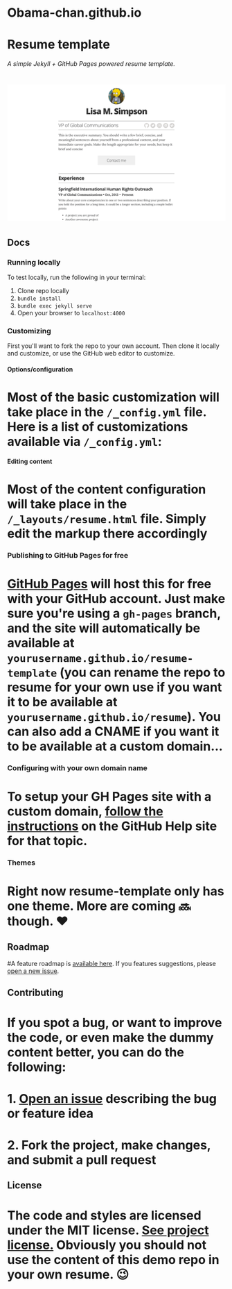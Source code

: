 # Obama-chan.github.io
# Resume template

*A simple Jekyll + GitHub Pages powered resume template.*

# ![img](images/screenshot.png)

## Docs

### Running locally

To test locally, run the following in your terminal:

1. Clone repo locally
1. `bundle install`
2. `bundle exec jekyll serve`
3. Open your browser to `localhost:4000`

### Customizing

First you'll want to fork the repo to your own account. Then clone it locally and customize, or use the GitHub web editor to customize.

#### Options/configuration

# Most of the basic customization will take place in the `/_config.yml` file. Here is a list of customizations available via `/_config.yml`:

#### Editing content

# Most of the content configuration will take place in the `/_layouts/resume.html` file. Simply edit the markup there accordingly

### Publishing to GitHub Pages for free

# [GitHub Pages](https://pages.github.com/) will host this for free with your GitHub account. Just make sure you're using a `gh-pages` branch, and the site will automatically be available at `yourusername.github.io/resume-template` (you can rename the repo to resume for your own use if you want it to be available at `yourusername.github.io/resume`). You can also add a CNAME if you want it to be available at a custom domain...

### Configuring with your own domain name

# To setup your GH Pages site with a custom domain, [follow the instructions](https://help.github.com/articles/setting-up-a-custom-domain-with-github-pages/) on the GitHub Help site for that topic.

### Themes

# Right now resume-template only has one theme. More are coming :soon: though. :heart:

## Roadmap

#A feature roadmap is [available here](https://github.com/jglovier/resume-template/projects/1). If you features suggestions, please [open a new issue](https://github.com/jglovier/resume-template/issues/new).

## Contributing

# If you spot a bug, or want to improve the code, or even make the dummy content better, you can do the following:

# 1. [Open an issue](https://github.com/jglovier/resume-template/issues/new) describing the bug or feature idea
# 2. Fork the project, make changes, and submit a pull request

## License

# The code and styles are licensed under the MIT license. [See project license.](LICENSE) Obviously you should not use the content of this demo repo in your own resume. :wink:
